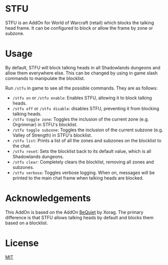 # STFU

STFU is an AddOn for World of Warcraft (retail) which blocks the talking head frame. It can be configured to block or allow the frame by zone or subzone.

# Usage

By default, STFU will block talking heads in all Shadowlands dungeons and allow them everywhere else.
This can be changed by using in game slash commands to manipulate the blocklist.

Run `/stfu` in game to see all the possible commands. They are as follows:

* `/stfu on` or `/stfu enable`: Enables STFU, allowing it to block talking heads.
* `/stfu off` or `/stfu disable`: disables STFU, preventing it from blocking talking heads.
* `/stfu toggle zone`: Toggles the inclusion of the current zone (e.g. Orgrimmar) in STFU's blocklist.
* `/stfu toggle subzone`: Toggles the inclusion of the current subzone (e.g. Valley of Strength) in STFU's blocklist.
* `/stfu list`: Prints a list of all the zones and subzones on the blocklist to the chat.
* `/stfu reset`: Sets the blocklist back to its default value, which is all Shadowlands dungeons.
* `/stfu clear`: Completely clears the blocklist, removing all zones and subzones.
* `/stfu verbose`: Toggles verbose logging. When on, messages will be printed to the main chat frame when talking heads are blocked.

# Acknowledgements

This AddOn is based on the AddOn [BeQuiet](https://github.com/Xorag/BeQuiet) by Xorag.
The primary difference is that STFU allows talking heads by default and blocks them based on a blocklist.

# License

[MIT](https://choosealicense.com/licenses/mit/)
